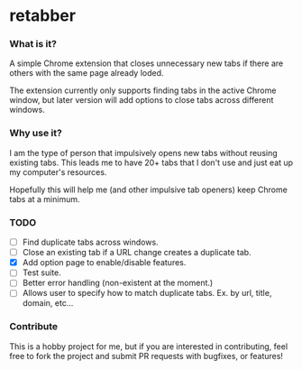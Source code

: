# retabber

### What is it?
A simple Chrome extension that closes unnecessary new tabs if there are others with the same page already loded. 

The extension currently only supports finding tabs in the active Chrome window, but later version will add options to close tabs
across different windows.

### Why use it?
I am the type of person that impulsively opens new tabs without reusing existing tabs. 
This leads me to have 20+ tabs that I don't use and just eat up my computer's resources.

Hopefully this will help me (and other impulsive tab openers) keep Chrome tabs at a minimum.

### TODO
- [ ] Find duplicate tabs across windows.
- [ ] Close an existing tab if a URL change creates a duplicate tab.
- [x] Add option page to enable/disable features.
- [ ] Test suite.
- [ ] Better error handling (non-existent at the moment.)
- [ ] Allows user to specify how to match duplicate tabs. Ex. by url, title, domain, etc...

### Contribute
This is a hobby project for me, but if you are interested in contributing, feel free to fork the project and submit PR requests
with bugfixes, or features!
